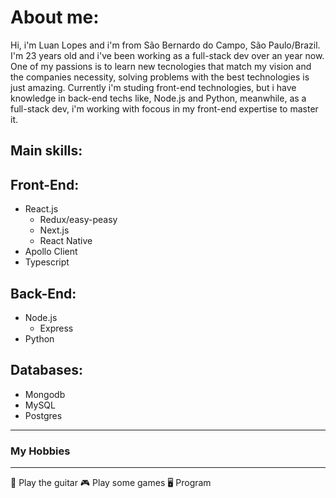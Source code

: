 # About me:
Hi, i'm Luan Lopes and i'm from São Bernardo do Campo, São Paulo/Brazil. I'm 23 years old and i've been working as a full-stack dev over an year now.
One of my passions is to learn new tecnologies that match my vision and the companies necessity, solving problems with the best technologies is just amazing.
Currently i'm studing front-end technologies, but i have knowledge in back-end techs like, Node.js and Python, meanwhile, as a full-stack dev, i'm working with focous in my front-end expertise to master it.
## Main skills:
## Front-End:
* React.js
  * Redux/easy-peasy
  * Next.js
  * React Native
* Apollo Client
* Typescript
## Back-End:
* Node.js
  * Express
* Python
## Databases:
* Mongodb
* MySQL
* Postgres
---
### My Hobbies
---
🎸 Play the guitar
🎮 Play some games
🖥️ Program
